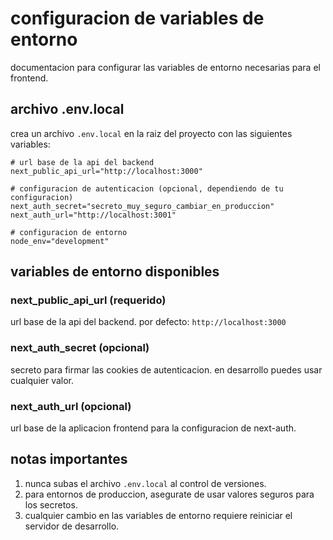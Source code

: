 # configuracion de variables de entorno

documentacion para configurar las variables de entorno necesarias para el frontend.

## archivo .env.local

crea un archivo `.env.local` en la raiz del proyecto con las siguientes variables:

```env
# url base de la api del backend
next_public_api_url="http://localhost:3000"

# configuracion de autenticacion (opcional, dependiendo de tu configuracion)
next_auth_secret="secreto_muy_seguro_cambiar_en_produccion"
next_auth_url="http://localhost:3001"

# configuracion de entorno
node_env="development"
```

## variables de entorno disponibles

### next_public_api_url (requerido)
url base de la api del backend. por defecto: `http://localhost:3000`

### next_auth_secret (opcional)
secreto para firmar las cookies de autenticacion. en desarrollo puedes usar cualquier valor.

### next_auth_url (opcional)
url base de la aplicacion frontend para la configuracion de next-auth.

## notas importantes

1. nunca subas el archivo `.env.local` al control de versiones.
2. para entornos de produccion, asegurate de usar valores seguros para los secretos.
3. cualquier cambio en las variables de entorno requiere reiniciar el servidor de desarrollo.
